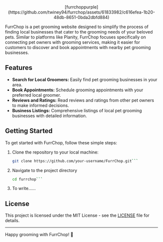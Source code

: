 <p align="center">
[furrchoppurple](https://github.com/twiney94/furrchop/assets/61833982/c616efea-1b20-48db-8651-0bda2dbfd884)
</p>

FurrChop is a pet grooming website designed to simplify the process of finding local businesses that cater to the grooming needs of your beloved pets. Similar to platforms like Planity, FurrChop focuses specifically on connecting pet owners with grooming services, making it easier for customers to discover and book appointments with nearby pet grooming businesses.

## Features

- **Search for Local Groomers:** Easily find pet grooming businesses in your area.
- **Book Appointments:** Schedule grooming appointments with your preferred local groomer.
- **Reviews and Ratings:** Read reviews and ratings from other pet owners to make informed decisions.
- **Business Listings:** Comprehensive listings of local pet grooming businesses with detailed information.

## Getting Started

To get started with FurrChop, follow these simple steps:

1. Clone the repository to your local machine:
   ```bash
   git clone https://github.com/your-username/FurrChop.git```
2. Navigate to the project directory
   ```bash
   cd furrchop```
3. To write......

## License

This project is licensed under the MIT License - see the [LICENSE](LICENSE) file for details.

---

Happy grooming with FurrChop! 🐾
